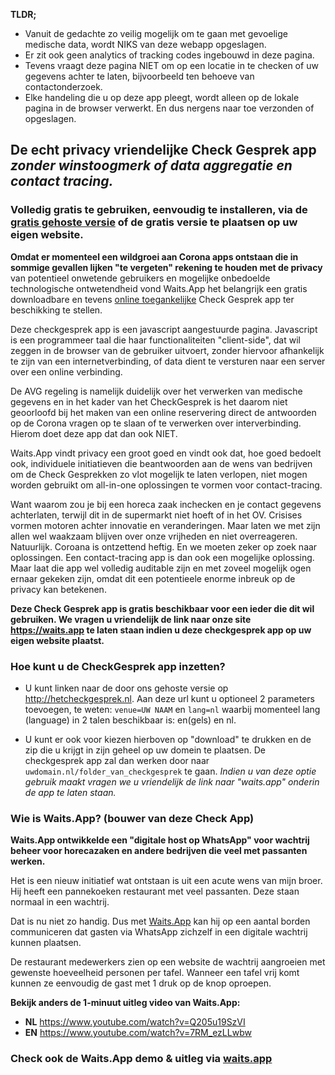 **TLDR;**

- Vanuit de gedachte zo veilig mogelijk om te gaan met gevoelige medische data, wordt NIKS van deze webapp opgeslagen.
- Er zit ook geen analytics of tracking codes ingebouwd in deze pagina.
- Tevens vraagt deze pagina NIET om op een locatie in te checken of uw gegevens achter te laten, bijvoorbeeld ten behoeve van contactonderzoek.
- Elke handeling die u op deze app pleegt, wordt alleen op de lokale pagina in de browser verwerkt. En dus nergens naar toe verzonden of opgeslagen.


## De echt privacy vriendelijke Check Gesprek app *zonder winstoogmerk of data aggregatie en contact tracing.*
### Volledig gratis te gebruiken, eenvoudig te installeren, via de [gratis gehoste versie](http://hetcheckgesprek.nl) of de gratis versie te plaatsen op  uw eigen website.

**Omdat er momenteel een wildgroei aan Corona apps ontstaan die in sommige gevallen lijken "te vergeten" rekening te houden met de privacy** van potentieel onwetende gebruikers en mogelijke onbedoelde technologische ontwetendheid vond Waits.App het belangrijk een gratis downloadbare en tevens [online toegankelijke](http://hetcheckgesprek.nl) Check Gesprek app ter beschikking te stellen.

Deze checkgesprek app is een javascript aangestuurde pagina. Javascript is een programmeer taal die haar functionaliteiten "client-side", dat wil zeggen in de browser van de gebruiker uitvoert, zonder hiervoor afhankelijk te zijn van een internetverbinding, of data dient te versturen naar een server over een online verbinding.

De AVG regeling is namelijk duidelijk over het verwerken van medische gegevens en in het kader van het CheckGesprek is het daarom niet geoorloofd bij het maken van een online reservering direct de antwoorden op de Corona vragen op te slaan of te verwerken over interverbinding. Hierom doet deze app dat dan ook NIET.

Waits.App vindt privacy een groot goed en vindt ook dat, hoe goed bedoelt ook, individuele initiatieven die beantwoorden aan de wens van bedrijven om de Check Gesprekken zo vlot mogelijk te laten verlopen, niet mogen worden gebruikt om all-in-one oplossingen te vormen voor contact-tracing.

Want waarom zou je bij een horeca zaak inchecken en je contact gegevens achterlaten, terwijl dit in de supermarkt niet hoeft of in het OV. Crisises vormen motoren achter innovatie en veranderingen. Maar laten we met zijn allen wel waakzaam blijven over onze vrijheden en niet overreageren. Natuurlijk. Coroana is ontzettend heftig. En we moeten zeker op zoek naar oplossingen. Een contact-tracing app is dan ook een mogelijke oplossing. Maar laat die app wel volledig auditable zijn en met zoveel mogelijk ogen ernaar gekeken zijn, omdat dit een potentieele enorme inbreuk op de privacy kan betekenen.

**Deze Check Gesprek app is gratis beschikbaar voor een ieder die dit wil gebruiken. We vragen u vriendelijk de link naar onze site https://waits.app te laten staan indien u deze checkgesprek app op uw eigen website plaatst.**


### Hoe kunt u de CheckGesprek app inzetten?

- U kunt linken naar de door ons gehoste versie op http://hetcheckgesprek.nl. Aan deze url kunt u optioneel 2 parameters toevoegen, te weten: `venue=UW NAAM` en `lang=nl` waarbij momenteel lang (language) in 2 talen beschikbaar is: en(gels) en nl.

- U kunt er ook voor kiezen hierboven op "download" te drukken en de zip die u krijgt in zijn geheel op uw domein te plaatsen. De checkgesprek app zal dan werken door naar `uwdomain.nl/folder_van_checkgesprek` te gaan. *Indien u van deze optie gebruik maakt vragen we u vriendelijk de link naar "waits.app" onderin de app te laten staan.*

### Wie is Waits.App? (bouwer van deze Check App)
**Waits.App ontwikkelde een "digitale host op WhatsApp" voor wachtrij beheer voor horecazaken en andere bedrijven die veel met passanten werken.**

Het is een nieuw initiatief wat ontstaan is uit een acute wens van mijn broer. Hij heeft een pannekoeken restaurant met veel passanten. Deze staan normaal in een wachtrij.

Dat is nu niet zo handig. Dus met [Waits.App](https://waits.app) kan hij op een aantal borden communiceren dat gasten via WhatsApp zichzelf in een digitale wachtrij kunnen plaatsen.

De restaurant medewerkers zien op een website de wachtrij aangroeien met gewenste hoeveelheid personen per tafel. Wanneer een tafel vrij komt kunnen ze eenvoudig de gast met 1 druk op de knop oproepen.

**Bekijk anders de 1-minuut uitleg video van Waits.App:**
- **NL** https://www.youtube.com/watch?v=Q205u19SzVI
- **EN** https://www.youtube.com/watch?v=7RM_ezLLwbw

### Check ook de Waits.App demo & uitleg via [waits.app](https://waits.app)
